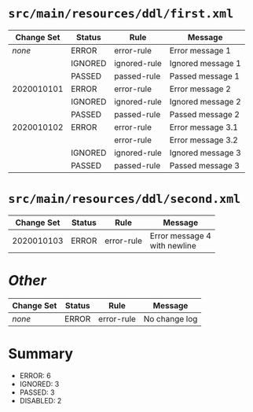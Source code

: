 # `src/main/resources/ddl/first.xml`
| Change Set | Status  | Rule         | Message           |
|------------|---------|--------------|-------------------|
| *none*     | ERROR   | error-rule   | Error message 1   |
|            | IGNORED | ignored-rule | Ignored message 1 |
|            | PASSED  | passed-rule  | Passed message 1  |
| 2020010101 | ERROR   | error-rule   | Error message 2   |
|            | IGNORED | ignored-rule | Ignored message 2 |
|            | PASSED  | passed-rule  | Passed message 2  |
| 2020010102 | ERROR   | error-rule   | Error message 3.1 |
|            |         | error-rule   | Error message 3.2 |
|            | IGNORED | ignored-rule | Ignored message 3 |
|            | PASSED  | passed-rule  | Passed message 3  |

# `src/main/resources/ddl/second.xml`
| Change Set | Status | Rule       | Message         |
|------------|--------|------------|-----------------|
| 2020010103 | ERROR  | error-rule | Error message 4<br>with newline |

# *Other*
| Change Set | Status | Rule       | Message       |
|------------|--------|------------|---------------|
| *none*     | ERROR  | error-rule | No change log |

# Summary
* ERROR: 6
* IGNORED: 3
* PASSED: 3
* DISABLED: 2
